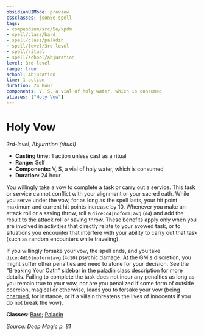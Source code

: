 ```yaml
---
obsidianUIMode: preview
cssclasses: json5e-spell
tags:
- compendium/src/5e/kpdm
- spell/class/bard
- spell/class/paladin
- spell/level/3rd-level
- spell/ritual
- spell/school/abjuration
level: 3rd-level
range: true
school: Abjuration
time: 1 action
duration: 24 hour
components: V, S, a vial of holy water, which is consumed
aliases: ["Holy Vow"]
---
```

# Holy Vow
*3rd-level, Abjuration (ritual)*  

- **Casting time:** 1 action unless cast as a ritual
- **Range:** Self
- **Components:** V, S, a vial of holy water, which is consumed
- **Duration:** 24 hour

You willingly take a vow to complete a task or carry out a service. This task or service cannot conflict with your alignment or your sacred oath. While you serve under the vow, for as long as the spell lasts, your hit point maximum and current hit points increase by 10. Whenever you make an attack roll or a saving throw, roll a `dice:d4|noform|avg` (`d4`) and add the result to the attack roll or saving throw. These benefits apply only when you are involved in activities that directly relate to your avowed task, or to situations you encounter that interfere with your ability to carry out that task (such as random encounters while traveling).

If you willingly forsake your vow, the spell ends, and you take `dice:4d10|noform|avg` (`4d10`) psychic damage. At the GM's discretion, you might suffer other penalties and need to atone for your decision. See the "Breaking Your Oath" sidebar in the paladin class description for more details. Failing to complete the task does not incur any penalties as long as you remain true to your vow, nor are you penalized if some form of outside coercion, magical or otherwise, leads you to forsake your vow (being [charmed](/compendium/rules/conditions.md#Charmed), for instance, or if a villain threatens the lives of innocents if you do not break the vow).

**Classes**: [Bard](list-spells-classes-bard); [Paladin](list-spells-classes-paladin)

*Source: Deep Magic p. 81*